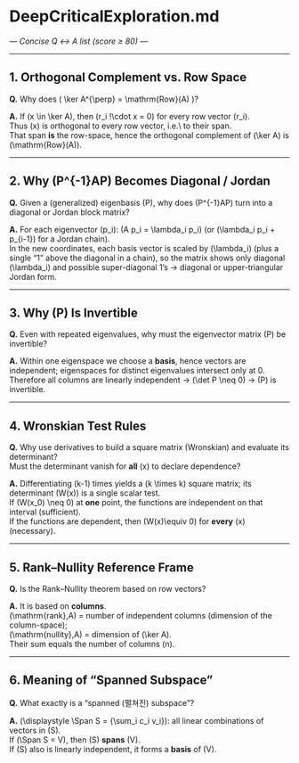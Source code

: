# DeepCriticalExploration.md  
*— Concise Q ↔ A list (score ≥ 80) —*

---

## 1. Orthogonal Complement vs. Row Space  
**Q.** Why does \( \ker A^{\perp} = \mathrm{Row}(A) \)?  

**A.** If \(x \in \ker A\), then \(r_i \!\cdot x = 0\) for every row vector \(r_i\).  
Thus \(x\) is orthogonal to every row vector, i.e.\ to their span.  
That span **is** the row-space, hence the orthogonal complement of \(\ker A\) is \(\mathrm{Row}(A)\).

---

## 2. Why \(P^{-1}AP\) Becomes Diagonal / Jordan  
**Q.** Given a (generalized) eigenbasis \(P\), why does \(P^{-1}AP\) turn into a diagonal or Jordan block matrix?  

**A.** For each eigenvector \(p_i\): \(A p_i = \lambda_i p_i\) (or \(\lambda_i p_i + p_{i-1}\) for a Jordan chain).  
In the new coordinates, each basis vector is scaled by \(\lambda_i\) (plus a single “1” above the diagonal in a chain), so the matrix shows only diagonal \(\lambda_i\) and possible super-diagonal 1’s → diagonal or upper-triangular Jordan form.

---

## 3. Why \(P\) Is Invertible  
**Q.** Even with repeated eigenvalues, why must the eigenvector matrix \(P\) be invertible?  

**A.** Within one eigenspace we choose a **basis**, hence vectors are independent; eigenspaces for distinct eigenvalues intersect only at 0.  
Therefore all columns are linearly independent → \(\det P \neq 0\) → \(P\) is invertible.

---

## 4. Wronskian Test Rules  
**Q.** Why use derivatives to build a square matrix (Wronskian) and evaluate its determinant?  
Must the determinant vanish for **all** \(x\) to declare dependence?  

**A.** Differentiating \(k-1\) times yields a \(k \times k\) square matrix; its determinant \(W(x)\) is a single scalar test.  
If \(W(x_0) \neq 0\) at **one** point, the functions are independent on that interval (sufficient).  
If the functions are dependent, then \(W(x)\equiv 0\) for **every** \(x\) (necessary).

---

## 5. Rank–Nullity Reference Frame  
**Q.** Is the Rank–Nullity theorem based on row vectors?  

**A.** It is based on **columns**.  
\(\mathrm{rank}\,A\) = number of independent columns (dimension of the column-space);  
\(\mathrm{nullity}\,A\) = dimension of \(\ker A\).  
Their sum equals the number of columns \(n\).

---

## 6. Meaning of “Spanned Subspace”  
**Q.** What exactly is a “spanned (펼쳐진) subspace”?  

**A.** \(\displaystyle \Span S = \{\sum_i c_i v_i\}\): all linear combinations of vectors in \(S\).  
If \(\Span S = V\), then \(S\) **spans** \(V\).  
If \(S\) also is linearly independent, it forms a **basis** of \(V\).
